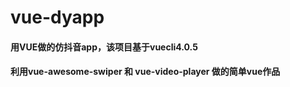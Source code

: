 # vue-dyapp

#### 用VUE做的仿抖音app，该项目基于vuecli4.0.5
#### 利用vue-awesome-swiper 和 vue-video-player 做的简单vue作品